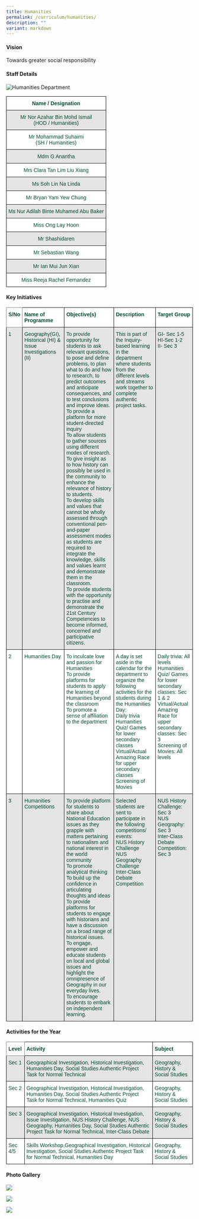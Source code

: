 ```yaml
---
title: Humanities
permalink: /curriculum/humanities/
description: ""
variant: markdown
---
```

#### Vision

Towards greater social responsibility

#### Staff Details

![Humanities Department](/images/2024%20Department%20Photos/humanities_department_2.jpg)

<style type="text/css">
.tg  {border-collapse:collapse;border-spacing:0;}
.tg td{border-color:black;border-style:solid;border-width:1px;font-family:Arial, sans-serif;font-size:14px;
  overflow:hidden;padding:10px 5px;word-break:normal;}
.tg th{border-color:black;border-style:solid;border-width:1px;font-family:Arial, sans-serif;font-size:14px;
  font-weight:normal;overflow:hidden;padding:10px 5px;word-break:normal;}
.tg .tg-74pa{background-color:#FFF;color:#004D2E;font-weight:bold;text-align:center;vertical-align:middle}
.tg .tg-t70x{background-color:#E5E5E5;color:#004D2E;text-align:center;vertical-align:top}
.tg .tg-fi1r{background-color:#FFF;color:#004D2E;text-align:center;vertical-align:top}
.tg .tg-bapb{background-color:#E5E5E5;color:#004D2E;text-align:center;vertical-align:middle}
.tg .tg-wpup{background-color:#FFF;color:#004D2E;text-align:center;vertical-align:middle}
</style>
<table class="tg">
<thead>
  <tr>
    <th class="tg-74pa"><span style="font-weight:700">Name / Designation</span></th>
  </tr>
</thead>
<tbody>
  <tr>
    <td class="tg-t70x"><span style="font-weight:400;color:#004D2E">Mr Nor Azahar Bin Mohd Ismail</span><br><span style="font-weight:400;color:#004D2E">(HOD / Humanities)</span></td>
  </tr>
  <tr>
    <td class="tg-fi1r"><span style="font-weight:400;color:#004D2E">Mr Mohammad Suhaimi</span><br><span style="font-weight:400;color:#004D2E">(SH / Humanities)</span></td>
  </tr>
  <tr>
    <td class="tg-bapb">Mdm G Anantha</td>
  </tr>
  <tr>
    <td class="tg-wpup">Mrs Clara Tan Lim Liu Xiang</td>
  </tr>
  <tr>
    <td class="tg-bapb">Ms Soh Lin Na Linda</td>
  </tr>
  <tr>
    <td class="tg-wpup">Mr Bryan Yam Yew Chung</td>
  </tr>
  <tr>
    <td class="tg-bapb">Ms Nur Adilah Binte Muhamed Abu Baker</td>
  </tr>
  <tr>
    <td class="tg-wpup">Miss Ong Lay Hoon</td>
  </tr>
  <tr>
    <td class="tg-bapb">Mr Shashidaren</td>
  </tr>
  <tr>
    <td class="tg-wpup">Mr Sebastian Wang</td>
  </tr>
  <tr>
    <td class="tg-bapb">Mr Ian Mui Jun Xian</td>
  </tr>
	<tr>
    <td class="tg-wpup">Miss Reeja Rachel Fernandez</td>
  </tr>
</tbody>
</table>

#### Key Initiatives

<style type="text/css">
.tg  {border-collapse:collapse;border-spacing:0;}
.tg td{border-color:black;border-style:solid;border-width:1px;font-family:Arial, sans-serif;font-size:14px;
  overflow:hidden;padding:10px 5px;word-break:normal;}
.tg th{border-color:black;border-style:solid;border-width:1px;font-family:Arial, sans-serif;font-size:14px;
  font-weight:normal;overflow:hidden;padding:10px 5px;word-break:normal;}
.tg .tg-yqw5{background-color:#FFF;border-color:inherit;color:#004D2E;font-weight:bold;text-align:left;vertical-align:top}
.tg .tg-nlyn{background-color:#FFF;color:#004D2E;text-align:left;vertical-align:top}
.tg .tg-24tc{background-color:#FFF;color:#004D2E;font-weight:bold;text-align:left;vertical-align:top}
.tg .tg-didf{background-color:#E5E5E5;color:#004D2E;text-align:left;vertical-align:top}
</style>
<table class="tg">
<thead>
  <tr>
    <th class="tg-yqw5">S/No<br></th>
    <th class="tg-24tc">Name of Programme<br></th>
    <th class="tg-24tc">Objective(s)<br></th>
    <th class="tg-24tc">Description<br></th>
    <th class="tg-24tc">Target Group<br></th>
  </tr>
</thead>
<tbody>
  <tr>
    <td class="tg-didf">1<br></td>
    <td class="tg-didf">Geography(GI), Historical (HI) &amp; Issue Investigations (II)<br></td>
    <td class="tg-didf">To provide opportunity for students to ask relevant questions, to pose and define problems, to plan what to do and how to research, to predict outcomes and anticipate consequences, and to test conclusions and improve ideas.<br>To provide a platform for more student-directed inquiry<br>To allow students to gather sources using different modes of research.<br>To give insight as to how history can possibly be used in the community to enhance the relevance of history to students.<br>To develop skills and values that cannot be wholly assessed through conventional pen-and-paper assessment modes as students are required to integrate the knowledge, skills and values learnt and demonstrate them in the classroom.<br>To provide students with the opportunity to practise and demonstrate the 21st Century Competencies to become informed, concerned and participative citizens.</td>
    <td class="tg-didf">This is part of the Inquiry-based learning in the department where students from the different levels and streams work together to complete authentic project tasks.</td>
    <td class="tg-didf">GI- Sec 1-5<br>HI-Sec 1-2<br>II- Sec 3</td>
  </tr>
  <tr>
    <td class="tg-nlyn">2<br></td>
    <td class="tg-nlyn">Humanities Day<br></td>
    <td class="tg-nlyn">To inculcate love and passion for Humanities<br>To provide platforms for students to apply the learning of Humanities beyond the classroom<br>To promote a sense of affiliation to the department</td>
    <td class="tg-nlyn">A day is set aside in the calendar for the department to organize the following activities for the students during the Humanities Day:<br>Daily trivia<br>Humanities Quiz/ Games for lower secondary classes<br>Virtual/Actual Amazing Race for upper secondary classes<br>Screening of Movies</td>
    <td class="tg-nlyn">Daily trivia: All levels<br>Humanities Quiz/ Games for lower secondary classes: Sec 1 &amp; 2<br>Virtual/Actual Amazing Race for upper secondary classes: Sec 3<br>Screening of Movies: All levels</td>
  </tr>
  <tr>
    <td class="tg-didf">3<br></td>
    <td class="tg-didf">Humanities Competitions<br></td>
    <td class="tg-didf">To provide platform for students to share about National Education issues as they grapple with matters pertaining to nationalism and national interest in the world community<br>To promote analytical thinking<br>To build up the confidence in articulating thoughts and ideas<br>To provide platforms for students to engage with historians and have a discussion on a broad range of historical issues.<br>To engage, empower and educate students on local and global issues and highlight the omnipresence of Geography in our everyday lives.<br>To encourage students to embark on independent learning.</td>
    <td class="tg-didf">Selected students are sent to participate in the following competitions/ events:<br>NUS History Challenge<br>NUS Geography Challenge<br>Inter-Class Debate Competition</td>
    <td class="tg-didf">NUS History Challenge: Sec 3<br>NUS Geography: Sec 3<br>Inter-Class Debate Competition: Sec 3</td>
  </tr>
</tbody>
</table>

#### Activities for the Year

<style type="text/css">
.tg  {border-collapse:collapse;border-spacing:0;}
.tg td{border-color:black;border-style:solid;border-width:1px;font-family:Arial, sans-serif;font-size:14px;
  overflow:hidden;padding:10px 5px;word-break:normal;}
.tg th{border-color:black;border-style:solid;border-width:1px;font-family:Arial, sans-serif;font-size:14px;
  font-weight:normal;overflow:hidden;padding:10px 5px;word-break:normal;}
.tg .tg-yqw5{background-color:#FFF;border-color:inherit;color:#004D2E;font-weight:bold;text-align:left;vertical-align:top}
.tg .tg-nlyn{background-color:#FFF;color:#004D2E;text-align:left;vertical-align:top}
.tg .tg-24tc{background-color:#FFF;color:#004D2E;font-weight:bold;text-align:left;vertical-align:top}
.tg .tg-didf{background-color:#E5E5E5;color:#004D2E;text-align:left;vertical-align:top}
</style>
<table class="tg">
<thead>
  <tr>
    <th class="tg-yqw5">Level<br></th>
    <th class="tg-24tc">Activity<br></th>
    <th class="tg-24tc">Subject<br></th>
  </tr>
</thead>
<tbody>
  <tr>
    <td class="tg-didf">Sec 1<br></td>
    <td class="tg-didf">Geographical Investigation, Historical Investigation, Humanities Day, Social Studies Authentic Project Task for Normal Technical<br></td>
    <td class="tg-didf">Geography, History &amp; Social Studies<br></td>
  </tr>
  <tr>
    <td class="tg-nlyn">Sec 2<br></td>
    <td class="tg-nlyn">Geographical Investigation, Historical Investigation, Humanities Day, Social Studies Authentic Project Task for Normal Technical, Humanities Quiz<br></td>
    <td class="tg-nlyn">Geography, History &amp; Social Studies<br></td>
  </tr>
  <tr>
    <td class="tg-didf">Sec 3<br></td>
    <td class="tg-didf">Geographical Investigation, Historical Investigation, Issue Investigation, NUS History Challenge, NUS Geography, Humanities Day, Social Studies Authentic Project Task for Normal Technical, Inter-Class Debate<br></td>
    <td class="tg-didf">Geography, History &amp; Social Studies<br></td>
  </tr>
  <tr>
    <td class="tg-nlyn">Sec 4/5<br></td>
    <td class="tg-nlyn">Skills Workshop,Geographical Investigation, Historical Investigation, Social Studies Authentic Project Task for Normal Technical, Humanities Day<br></td>
    <td class="tg-nlyn">Geography, History &amp; Social Studies</td>
  </tr>
</tbody>
</table>

#### Photo Gallery

![](/images/Learning%20%20Humanities%201.jpg)

![](/images/Learning%20%20Humanities%202.jpg)

![](/images/Learning%20%20Humanities%203.jpg)